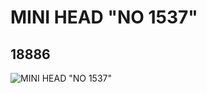 # MINI HEAD "NO 1537"
## 18886
![MINI HEAD "NO 1537"](https://lc-www-live-s.legocdn.com/media/bricks/5/2/6092676.jpg)